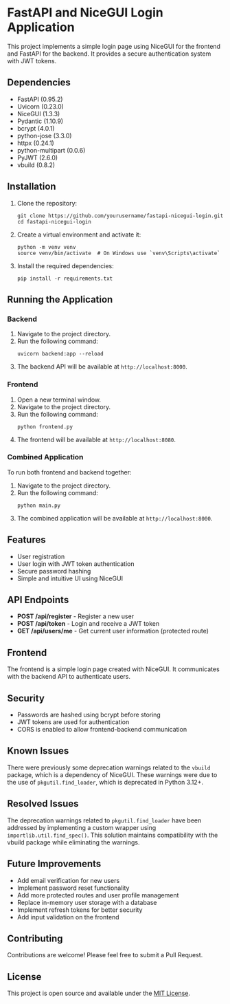 # FastAPI and NiceGUI Login Application

This project implements a simple login page using NiceGUI for the frontend and FastAPI for the backend. It provides a secure authentication system with JWT tokens.

## Dependencies

- FastAPI (0.95.2)
- Uvicorn (0.23.0)
- NiceGUI (1.3.3)
- Pydantic (1.10.9)
- bcrypt (4.0.1)
- python-jose (3.3.0)
- httpx (0.24.1)
- python-multipart (0.0.6)
- PyJWT (2.6.0)
- vbuild (0.8.2)

## Installation

1. Clone the repository:
   ```
   git clone https://github.com/yourusername/fastapi-nicegui-login.git
   cd fastapi-nicegui-login
   ```

2. Create a virtual environment and activate it:
   ```
   python -m venv venv
   source venv/bin/activate  # On Windows use `venv\Scripts\activate`
   ```

3. Install the required dependencies:
   ```
   pip install -r requirements.txt
   ```

## Running the Application

### Backend
1. Navigate to the project directory.
2. Run the following command:
   ```
   uvicorn backend:app --reload
   ```
3. The backend API will be available at `http://localhost:8000`.

### Frontend
1. Open a new terminal window.
2. Navigate to the project directory.
3. Run the following command:
   ```
   python frontend.py
   ```
4. The frontend will be available at `http://localhost:8080`.

### Combined Application
To run both frontend and backend together:
1. Navigate to the project directory.
2. Run the following command:
   ```
   python main.py
   ```
3. The combined application will be available at `http://localhost:8000`.

## Features

- User registration
- User login with JWT token authentication
- Secure password hashing
- Simple and intuitive UI using NiceGUI

## API Endpoints

- **POST /api/register** - Register a new user
- **POST /api/token** - Login and receive a JWT token
- **GET /api/users/me** - Get current user information (protected route)

## Frontend

The frontend is a simple login page created with NiceGUI. It communicates with the backend API to authenticate users.

## Security

- Passwords are hashed using bcrypt before storing
- JWT tokens are used for authentication
- CORS is enabled to allow frontend-backend communication

## Known Issues

There were previously some deprecation warnings related to the `vbuild` package, which is a dependency of NiceGUI. These warnings were due to the use of `pkgutil.find_loader`, which is deprecated in Python 3.12+.

## Resolved Issues

The deprecation warnings related to `pkgutil.find_loader` have been addressed by implementing a custom wrapper using `importlib.util.find_spec()`. This solution maintains compatibility with the vbuild package while eliminating the warnings.

## Future Improvements

- Add email verification for new users
- Implement password reset functionality
- Add more protected routes and user profile management
- Replace in-memory user storage with a database
- Implement refresh tokens for better security
- Add input validation on the frontend

## Contributing

Contributions are welcome! Please feel free to submit a Pull Request.

## License

This project is open source and available under the [MIT License](LICENSE).